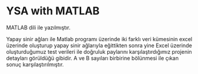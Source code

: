 # YSA with MATLAB
MATLAB dili ile yazılmıştır.

Yapay sinir ağları ile Matlab programı üzerinde iki farklı veri kümesinin excel üzerinde oluşturup 
yapay sinir ağlarıyla eğittikten sonra yine Excel üzerinde oluşturduğumuz test verileri ile doğruluk paylarını
karşılaştırdığımız projenin detayları görüldüğü gibidir. A ve B sayıları birbirine bölünmesi ile çıkan sonuç karşılaştırılmıştır.

